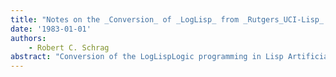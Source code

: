 ```yaml
---
title: "Notes on the _Conversion_ of _LogLisp_ from _Rutgers_UCI-Lisp_ to _InterLisp_,"
date: '1983-01-01'
authors: 
    - Robert C. Schrag
abstract: "Conversion of the LogLispLogic programming in Lisp Artificial Intelligence programming environment from its original RutgersUCI-Lisp RUCI-Lisp implementation to an InterLisp implementation is described. This report may be useful to researchers wishing to convert LogLisp to yet another Lisp dialect, or to those wishing to convert other RUCI-Lisp programs into InterLisp. It is also intended to help users of the InterLisp version of LogLisp to understand the implementation. The conversion process is described at a level aimed toward potential translators who might benefit from approaches taken and lessons learned. General issues of conversion of Lisp software between dialects are discussed, use of InterLisps dialect translation package is described, and specific issues of non-mechanizable conversion are addressed. The latter include dialect differences in function definitions, arrays, integer arithmetic, io, interrupts, and macros. Subsequent validation, compilation, and efficiency enhancement of the InterLisp version are then described. A brief users guide to the InterLisp version and points of contact for information on LogLisp software distribution are also provided. Author"
---
```


